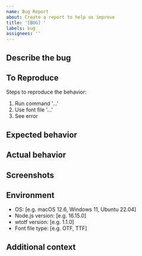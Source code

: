 ```yaml
---
name: Bug Report
about: Create a report to help us improve
title: '[BUG] '
labels: bug
assignees: ''
---
```


## Describe the bug
<!-- A clear and concise description of what the bug is. -->

## To Reproduce
Steps to reproduce the behavior:
1. Run command '...'
2. Use font file '...'
3. See error

## Expected behavior
<!-- A clear and concise description of what you expected to happen. -->

## Actual behavior
<!-- What actually happened, including any error messages or output. -->

## Screenshots
<!-- If applicable, add screenshots to help explain your problem. -->

## Environment
 - OS: [e.g. macOS 12.6, Windows 11, Ubuntu 22.04]
 - Node.js version: [e.g. 16.15.0]
 - wtotf version: [e.g. 1.1.0]
 - Font file type: [e.g. OTF, TTF]

## Additional context
<!-- Add any other context about the problem here. -->
